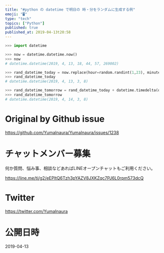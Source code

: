 ```yaml
---
title: "#python の datetime で明日の 時・分をランダムに生成する例"
emoji: "🖥"
type: "tech"
topics: ["Python"]
published: true
published_at: 2019-04-13t20:58
---
```


```py
>>> import datetime

>>> now = datetime.datetime.now()
>>> now
# datetime.datetime(2019, 4, 13, 18, 44, 57, 269002)

>>> rand_datetime_today = now.replace(hour=random.randint(1,23), minute=random.randint(1,59), second=0, microsecond=0)
>>> rand_datetime_today
# datetime.datetime(2019, 4, 13, 3, 8)

>>> rand_datetime_tomorrow = rand_datetime_today + datetime.timedelta(days=1)
>>> rand_datetime_tomorrow
# datetime.datetime(2019, 4, 14, 3, 8)

```

# Original by Github issue

https://github.com/YumaInaura/YumaInaura/issues/1238








<!-- Update From Qiita API -->

# チャットメンバー募集


何か質問、悩み事、相談などあればLINEオープンチャットもご利用ください。

https://line.me/ti/g2/eEPltQ6Tzh3pYAZV8JXKZqc7PJ6L0rpm573dcQ





# Twitter


https://twitter.com/YumaInaura


<!-- Update From Qiita API -->



# 公開日時

2019-04-13
